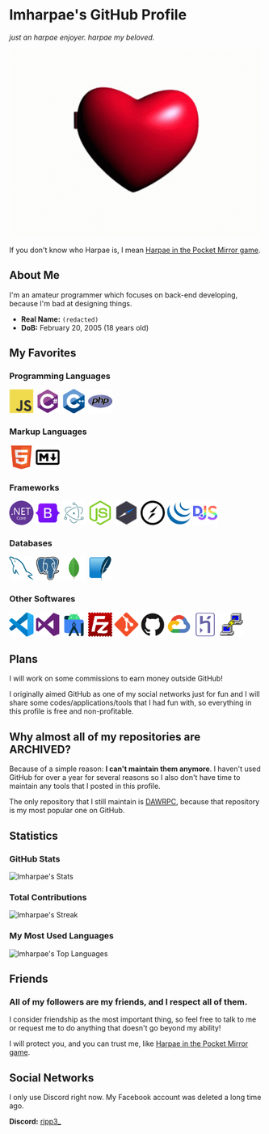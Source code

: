 # lmharpae's GitHub Profile

*just an harpae enjoyer. harpae my beloved.*

![harpae my beloved](harpae.gif)

If you don't know who Harpae is, I mean [Harpae in the Pocket Mirror game](https://pocketmirror.fandom.com/wiki/Harpae).

## About Me

I'm an amateur programmer which focuses on back-end developing, because I'm bad at designing things.

* **Real Name:** `(redacted)`
* **DoB:** February 20, 2005 (18 years old)

## My Favorites

### Programming Languages

<img style="width: auto; height: 48px" src="https://raw.githubusercontent.com/devicons/devicon/master/icons/javascript/javascript-original.svg" /> <img style="width: auto; height: 48px" src="https://raw.githubusercontent.com/devicons/devicon/master/icons/csharp/csharp-original.svg" /> <img style="width: auto; height: 48px" src="https://raw.githubusercontent.com/devicons/devicon/master/icons/cplusplus/cplusplus-original.svg" /> <img style="width: auto; height: 48px" src="https://raw.githubusercontent.com/devicons/devicon/master/icons/php/php-original.svg" />

### Markup Languages

<img style="width: auto; height: 48px" src="https://raw.githubusercontent.com/devicons/devicon/master/icons/html5/html5-original.svg" /> <img style="width: auto; height: 48px" src="https://raw.githubusercontent.com/devicons/devicon/master/icons/markdown/markdown-original.svg" />

### Frameworks

<img style="width: auto; height: 48px" src="https://raw.githubusercontent.com/devicons/devicon/master/icons/dotnetcore/dotnetcore-original.svg" /> <img style="width: auto; height: 48px" src="https://raw.githubusercontent.com/devicons/devicon/master/icons/bootstrap/bootstrap-original.svg" /> <img style="width: auto; height: 48px" src="https://raw.githubusercontent.com/devicons/devicon/master/icons/electron/electron-original.svg" /> <img style="width: auto; height: 48px" src="https://raw.githubusercontent.com/devicons/devicon/master/icons/nodejs/nodejs-original.svg" /> <img style="width: auto; height: 48px" src="https://raw.githubusercontent.com/devicons/devicon/master/icons/nodewebkit/nodewebkit-original.svg" /> <img style="width: auto; height: 48px" src="https://raw.githubusercontent.com/devicons/devicon/master/icons/socketio/socketio-original.svg" /> <img style="width: auto; height: 48px" src="https://raw.githubusercontent.com/devicons/devicon/master/icons/jquery/jquery-original.svg" /> <img style="width: auto; height: 48px" src="https://raw.githubusercontent.com/devicons/devicon/master/icons/discordjs/discordjs-original.svg" />

### Databases

<img style="width: auto; height: 48px" src="https://raw.githubusercontent.com/devicons/devicon/master/icons/mysql/mysql-original.svg" /> <img style="width: auto; height: 48px" src="https://raw.githubusercontent.com/devicons/devicon/master/icons/postgresql/postgresql-original.svg" /> <img style="width: auto; height: 48px" src="https://raw.githubusercontent.com/devicons/devicon/master/icons/mongodb/mongodb-original.svg" /> <img style="width: auto; height: 48px" src="https://raw.githubusercontent.com/devicons/devicon/master/icons/sqlite/sqlite-original.svg" />

### Other Softwares

<img style="width: auto; height: 48px" src="https://raw.githubusercontent.com/devicons/devicon/master/icons/vscode/vscode-original.svg" /> <img style="width: auto; height: 48px" src="https://raw.githubusercontent.com/devicons/devicon/master/icons/visualstudio/visualstudio-plain.svg" /> <img style="width: auto; height: 48px" src="https://raw.githubusercontent.com/devicons/devicon/master/icons/androidstudio/androidstudio-original.svg" /> <img style="width: auto; height: 48px" src="https://raw.githubusercontent.com/devicons/devicon/master/icons/filezilla/filezilla-plain.svg" /> <img style="width: auto; height: 48px" src="https://raw.githubusercontent.com/devicons/devicon/master/icons/git/git-original.svg" /> <img style="width: auto; height: 48px" src="https://raw.githubusercontent.com/devicons/devicon/master/icons/github/github-original.svg" /> <img style="width: auto; height: 48px" src="https://raw.githubusercontent.com/devicons/devicon/master/icons/googlecloud/googlecloud-original.svg" /> <img style="width: auto; height: 48px" src="https://raw.githubusercontent.com/devicons/devicon/master/icons/heroku/heroku-original.svg" /> <img style="width: auto; height: 48px" src="https://raw.githubusercontent.com/devicons/devicon/master/icons/putty/putty-original.svg" />

## Plans

I will work on some commissions to earn money outside GitHub!

I originally aimed GitHub as one of my social networks just for fun and I will share some codes/applications/tools that I had fun with, so everything in this profile is free and non-profitable.

## Why almost all of my repositories are ARCHIVED?

Because of a simple reason: **I can't maintain them anymore**. I haven't used GitHub for over a year for several reasons so I also don't have time to maintain any tools that I posted in this profile.

The only repository that I still maintain is [DAWRPC](https://github.com/lmharpae/DAWRPC), because that repository is my most popular one on GitHub.

## Statistics

### GitHub Stats

![lmharpae's Stats](https://github-readme-stats.vercel.app/api?username=lmharpae&theme=vue-dark&show_icons=true&hide_border=true&count_private=true)

### Total Contributions

![lmharpae's Streak](https://github-readme-streak-stats.herokuapp.com/?user=lmharpae&theme=vue-dark&hide_border=true)

### My Most Used Languages

![lmharpae's Top Languages](https://github-readme-stats.vercel.app/api/top-langs/?username=lmharpae&theme=vue-dark&show_icons=true&hide_border=true&layout=compact)

## Friends

### All of my followers are my friends, and I respect all of them.

I consider friendship as the most important thing, so feel free to talk to me or request me to do anything that doesn't go beyond my ability!

I will protect you, and you can trust me, like [Harpae in the Pocket Mirror game](https://pocketmirror.fandom.com/wiki/Harpae).

## Social Networks

I only use Discord right now. My Facebook account was deleted a long time ago.

**Discord:** [ripp3_](https://discord.com/users/693107293516070944)